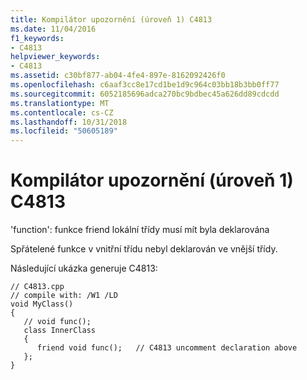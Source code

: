 ```yaml
---
title: Kompilátor upozornění (úroveň 1) C4813
ms.date: 11/04/2016
f1_keywords:
- C4813
helpviewer_keywords:
- C4813
ms.assetid: c30bf877-ab04-4fe4-897e-8162092426f0
ms.openlocfilehash: c6aaf3cc8e17cd1be1d9c964c03bb18b3bb0ff77
ms.sourcegitcommit: 6052185696adca270bc9bdbec45a626dd89cdcdd
ms.translationtype: MT
ms.contentlocale: cs-CZ
ms.lasthandoff: 10/31/2018
ms.locfileid: "50605189"
---
```

# <a name="compiler-warning-level-1-c4813"></a>Kompilátor upozornění (úroveň 1) C4813

'function': funkce friend lokální třídy musí mít byla deklarována

Spřátelené funkce v vnitřní třídu nebyl deklarován ve vnější třídy.

Následující ukázka generuje C4813:

```
// C4813.cpp
// compile with: /W1 /LD
void MyClass()
{
   // void func();
   class InnerClass
   {
      friend void func();   // C4813 uncomment declaration above
   };
}
```
